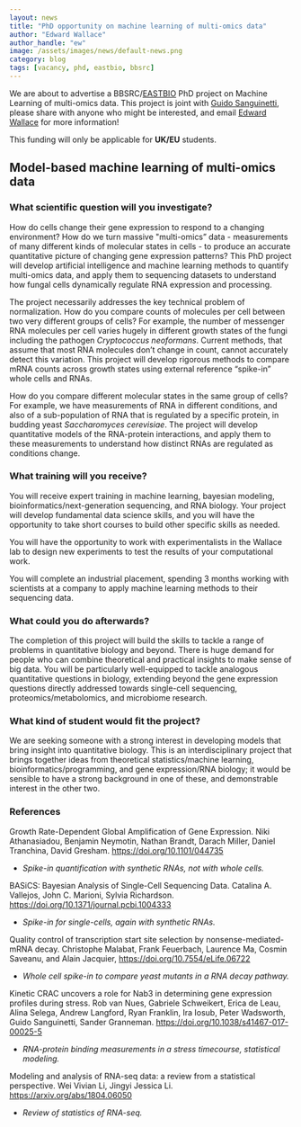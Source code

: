 ```yaml
---
layout: news
title: "PhD opportunity on machine learning of multi-omics data"
author: "Edward Wallace"
author_handle: "ew"
image: /assets/images/news/default-news.png
category: blog
tags: [vacancy, phd, eastbio, bbsrc]
---
```


We are about to advertise a BBSRC/[EASTBIO](http://www.eastscotbiodtp.ac.uk/) PhD project on Machine Learning of multi-omics data. This project is joint with [Guido Sanguinetti](http://homepages.inf.ed.ac.uk/gsanguin/), please share with anyone who might be interested, and email [Edward Wallace](ew) for more information!

This funding will only be applicable for **UK/EU** students.


## Model-based machine learning of multi-omics data


### What scientific question will you investigate?

How do cells change their gene expression to respond to a changing environment? How do we turn massive "multi-omics” data -  measurements of many different kinds of molecular states in cells - to produce an accurate quantitative picture of changing gene expression patterns? This PhD project will develop artificial intelligence and machine learning methods to quantify multi-omics data, and apply them to sequencing datasets to understand how fungal cells dynamically regulate RNA expression and processing. 

The project necessarily addresses the key technical problem of normalization. How do you compare counts of molecules per cell between two very different groups of cells? For example, the number of messenger RNA molecules per cell varies hugely in different growth states of the fungi including the pathogen *Cryptococcus neoformans*. Current methods, that assume that most RNA molecules don’t change in count, cannot accurately detect this variation. This project will develop rigorous methods to compare mRNA counts across growth states using external reference “spike-in” whole cells and RNAs. 

How do you compare different molecular states in the same group of cells? For example, we have measurements of RNA in different conditions, and also of a sub-population of RNA that is regulated by a specific protein, in budding yeast *Saccharomyces cerevisiae*. The project will develop quantitative models of the RNA-protein interactions, and apply them to these measurements to understand how distinct RNAs are regulated as conditions change.


### What training will you receive?

You will receive expert training in machine learning, bayesian modeling, bioinformatics/next-generation sequencing, and RNA biology. Your project will develop fundamental data science skills, and you will have the opportunity to take short courses to build other specific skills as needed.

You will have the opportunity to work with experimentalists in the Wallace lab to design new experiments to test the results of your computational work.

You will complete an industrial placement, spending 3 months working with scientists at a company to apply machine learning methods to their sequencing data. 


### What could you do afterwards?

The completion of this project will build the skills to tackle a range of problems in quantitative biology and beyond. There is huge demand for people who can combine theoretical and practical insights to make sense of big data. You will be particularly well-equipped to tackle analogous quantitative questions in biology, extending beyond the gene expression questions directly addressed towards single-cell sequencing, proteomics/metabolomics, and microbiome research.


### What kind of student would fit the project?

We are seeking someone with a strong interest in developing models that bring insight into quantitative biology. This is an interdisciplinary project that brings together ideas from theoretical statistics/machine learning, bioinformatics/programming, and gene expression/RNA biology; it would be sensible to have a strong background in one of these, and demonstrable interest in the other two.

### References

Growth Rate-Dependent Global Amplification of Gene Expression.
Niki Athanasiadou, Benjamin Neymotin, Nathan Brandt, Darach Miller, Daniel Tranchina, David Gresham.
https://doi.org/10.1101/044735
- *Spike-in quantification with synthetic RNAs, not with whole cells.*


BASiCS: Bayesian Analysis of Single-Cell Sequencing Data.
Catalina A. Vallejos, John C. Marioni, Sylvia Richardson.
https://doi.org/10.1371/journal.pcbi.1004333
- *Spike-in for single-cells, again with synthetic RNAs.*


Quality control of transcription start site selection by nonsense-mediated-mRNA decay.
Christophe Malabat, Frank Feuerbach, Laurence Ma, Cosmin Saveanu, and Alain Jacquier,
https://doi.org/10.7554/eLife.06722
- *Whole cell spike-in to compare yeast mutants in a RNA decay pathway.*


Kinetic CRAC uncovers a role for Nab3 in determining gene expression profiles during stress.
Rob van Nues, Gabriele Schweikert, Erica de Leau, Alina Selega, Andrew Langford, Ryan Franklin, Ira Iosub, Peter Wadsworth, Guido Sanguinetti, Sander Granneman.
https://doi.org/10.1038/s41467-017-00025-5
- *RNA-protein binding measurements in a stress timecourse, statistical modeling.* 

Modeling and analysis of RNA-seq data: a review from a statistical perspective.
Wei Vivian Li, Jingyi Jessica Li.
https://arxiv.org/abs/1804.06050
- *Review of statistics of RNA-seq.*
